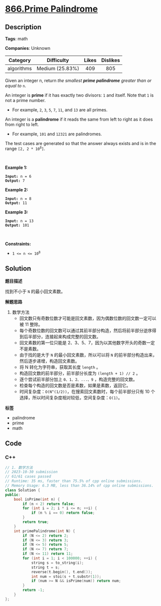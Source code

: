# [866.Prime Palindrome](https://leetcode.com/problems/prime-palindrome/description/)

## Description

**Tags**: math

**Companies**: Unknown

|  Category  |   Difficulty    | Likes | Dislikes |
| :--------: | :-------------: | :---: | :------: |
| algorithms | Medium (25.83%) |  409  |   805    |

<p>Given an integer n, return <em>the smallest <strong>prime palindrome</strong> greater than or equal to </em><code>n</code>.</p>
<p>An integer is <strong>prime</strong> if it has exactly two divisors: <code>1</code> and itself. Note that <code>1</code> is not a prime number.</p>
<ul>
  <li>For example, <code>2</code>, <code>3</code>, <code>5</code>, <code>7</code>, <code>11</code>, and <code>13</code> are all primes.</li>
</ul>
<p>An integer is a <strong>palindrome</strong> if it reads the same from left to right as it does from right to left.</p>
<ul>
  <li>For example, <code>101</code> and <code>12321</code> are palindromes.</li>
</ul>
<p>The test cases are generated so that the answer always exists and is in the range <code>[2, 2 * 10<sup>8</sup>]</code>.</p>
<p>&nbsp;</p>
<p><strong class="example">Example 1:</strong></p>
<pre><code><strong>Input:</strong> n = 6
<strong>Output:</strong> 7</code></pre><p><strong class="example">Example 2:</strong></p>
<pre><code><strong>Input:</strong> n = 8
<strong>Output:</strong> 11</code></pre><p><strong class="example">Example 3:</strong></p>
<pre><code><strong>Input:</strong> n = 13
<strong>Output:</strong> 101</code></pre>
<p>&nbsp;</p>
<p><strong>Constraints:</strong></p>
<ul>
  <li><code>1 &lt;= n &lt;= 10<sup>8</sup></code></li>
</ul>

## Solution

**题目描述**

找到不小于 `N` 的最小回文素数。

**解题思路**

1. 数学方法
   - 回文数只有奇数位数才可能是回文素数，因为偶数位数的回文数一定可以被 11 整除。
   - 每个奇数位数的回文数可以通过其前半部分构造，然后将前半部分逆序得到后半部分，连接起来构成完整的回文数。
   - 回文素数的第一位只能是 2、3、5、7，因为以其他数字开头的奇数一定不是素数。
   - 由于找的是大于 `N` 的最小回文素数，所以可以将 `N` 的前半部分构造出来，然后逐步递增，构造回文素数。
   - 将 N 转化为字符串，获取其长度 `length` 。
   - 构造回文数的前半部分，前半部分长度为 `(length + 1) // 2` 。
   - 逐个尝试前半部分加上 `0、1、2、...、9` ，构造完整的回文数。
   - 检查每个构造的回文数是否是素数，如果是素数，返回它。
   - 时间复杂度：`O(N^(1/2))`，在搜索回文素数时，每个前半部分只有 10 个选择，所以时间复杂度相对较低，空间复杂度：`O(1)`。

**标签**

- palindrome
- prime
- math

<!-- code start -->
## Code

### C++

```cpp
// 1. 数学方法
// 2023-10-30 submission
// 61/61 cases passed
// Runtime: 35 ms, faster than 75.5% of cpp online submissions.
// Memory Usage: 6.3 MB, less than 36.14% of cpp online submissions.
class Solution {
public:
    bool isPrime(int n) {
        if (n < 2) return false;
        for (int i = 2; i * i <= n; ++i) {
            if (n % i == 0) return false;
        }
        return true;
    }
    int primePalindrome(int N) {
        if (N <= 2) return 2;
        if (N <= 3) return 3;
        if (N <= 5) return 5;
        if (N <= 7) return 7;
        if (N <= 11) return 11;
        for (int i = 1; i < 100000; ++i) {
            string s = to_string(i);
            string t = s;
            reverse(t.begin(), t.end());
            int num = stoi(s + t.substr(1));
            if (num >= N && isPrime(num)) return num;
        }
        return -1;
    }
};
```

<!-- code end -->

